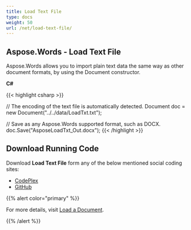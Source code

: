 ```yaml
---
title: Load Text File
type: docs
weight: 50
url: /net/load-text-file/
---
```


## **Aspose.Words - Load Text File**

Aspose.Words allows you to import plain text data the same way as other document formats, by using the Document constructor.

**C#**

{{< highlight csharp >}}

// The encoding of the text file is automatically detected.
Document doc = new Document("../../data/LoadTxt.txt");

// Save as any Aspose.Words supported format, such as DOCX.
doc.Save("AsposeLoadTxt_Out.docx");
{{< /highlight >}}

## **Download Running Code**

Download **Load Text File** form any of the below mentioned social coding sites:

- [CodePlex](https://asposenpoi.codeplex.com/downloads/get/1475281)
- [GitHub](https://github.com/aspose-words/Aspose.Words-for-.NET/releases/download/Aspose.Words_Features_Missing_in_NPOI_v_1.0/Load.Text.File.Aspose.Words.zip)

{{% alert color="primary" %}} 

For more details, visit [Load a Document](https://docs.aspose.com/words/net/creating-or-loading-a-document/#load-a-document).

{{% /alert %}}

